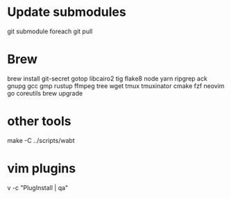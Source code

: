 # Update submodules
git submodule foreach git pull

# Brew
brew install git-secret gotop libcairo2 tig flake8 node yarn ripgrep ack gnupg gcc gmp rustup ffmpeg tree wget tmux tmuxinator cmake fzf neovim go coreutils
brew upgrade

# other tools
make -C ../scripts/wabt

# vim plugins
v -c "PlugInstall | qa"
